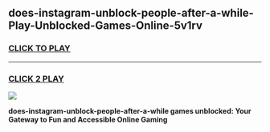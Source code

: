 
## does-instagram-unblock-people-after-a-while-Play-Unblocked-Games-Online-5v1rv
<h3>
<a href="https://premium76.site?title=does-instagram-unblock-people-after-a-while&ref=25A">CLICK TO PLAY</a></h3>
<hr>

<h3>
<a href="https://premium76.site?title=does-instagram-unblock-people-after-a-while&ref=25A">CLICK 2 PLAY</a>
  
</h3>

<a href="https://premium76.site?title=does-instagram-unblock-people-after-a-while&ref=25A"><img src="https://clearcache.store/games.png"></a>


**does-instagram-unblock-people-after-a-while games unblocked: Your Gateway to Fun and Accessible Online Gaming**
